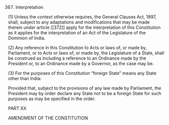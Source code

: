 367. Interpretation

(1) Unless the context otherwise requires, the General Clauses Act, 1897, shall, subject to any adaptations and modifications that may be made therein under article [[372]]  apply for the interpretation of this Constitution as it applies for the interpretation of an Act of the Legislature of the Dominion of India.

(2) Any reference in this Constitution to Acts or laws of, or made by, Parliament, or to Acts or laws of, or made by, the Legislature of a State, shall be construed as including a reference to an Ordinance made by the President or, to an Ordinance made by a Governor, as the case may be.

(3) For the purposes of this Constitution “foreign State” means any State other than India:

Provided that, subject to the provisions of any law made by Parliament, the President may by order declare any State not to be a foreign State for such purposes as may be specified in the order.

PART XX

AMENDMENT OF THE CONSTITUTION

 

